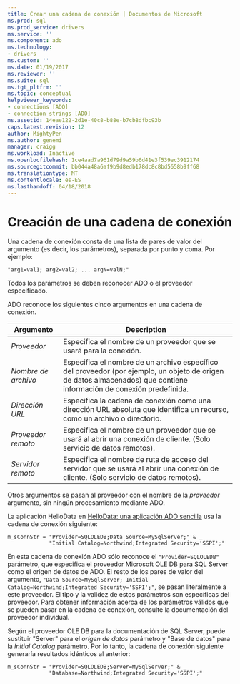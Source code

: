 ```yaml
---
title: Crear una cadena de conexión | Documentos de Microsoft
ms.prod: sql
ms.prod_service: drivers
ms.service: ''
ms.component: ado
ms.technology:
- drivers
ms.custom: ''
ms.date: 01/19/2017
ms.reviewer: ''
ms.suite: sql
ms.tgt_pltfrm: ''
ms.topic: conceptual
helpviewer_keywords:
- connections [ADO]
- connection strings [ADO]
ms.assetid: 14eae122-2d1e-40c8-b88e-b7cb8dfbc93b
caps.latest.revision: 12
author: MightyPen
ms.author: genemi
manager: craigg
ms.workload: Inactive
ms.openlocfilehash: 1ce4aad7a961d79d9a59b6d41e3f539ec3912174
ms.sourcegitcommit: bb044a48a6af9b9d8edb178dc8c8bd5658b9ff68
ms.translationtype: MT
ms.contentlocale: es-ES
ms.lasthandoff: 04/18/2018
---
```

# <a name="creating-a-connection-string"></a>Creación de una cadena de conexión
Una cadena de conexión consta de una lista de pares de valor del argumento (es decir, los parámetros), separada por punto y coma. Por ejemplo:  
  
```  
"arg1=val1; arg2=val2; ... argN=valN;"  
```  
  
 Todos los parámetros se deben reconocer ADO o el proveedor especificado.  
  
 ADO reconoce los siguientes cinco argumentos en una cadena de conexión.  
  
|Argumento|Description|  
|--------------|-----------------|  
|*Proveedor*|Especifica el nombre de un proveedor que se usará para la conexión.|  
|*Nombre de archivo*|Especifica el nombre de un archivo específico del proveedor (por ejemplo, un objeto de origen de datos almacenados) que contiene información de conexión predefinida.|  
|*Dirección URL*|Especifica la cadena de conexión como una dirección URL absoluta que identifica un recurso, como un archivo o directorio.|  
|*Proveedor remoto*|Especifica el nombre de un proveedor que se usará al abrir una conexión de cliente. (Solo servicio de datos remotos).|  
|*Servidor remoto*|Especifica el nombre de ruta de acceso del servidor que se usará al abrir una conexión de cliente. (Solo servicio de datos remotos).|  
  
 Otros argumentos se pasan al proveedor con el nombre de la *proveedor* argumento, sin ningún procesamiento mediante ADO.  
  
 La aplicación HelloData en [HelloData: una aplicación ADO sencilla](../../../ado/guide/data/hellodata-a-simple-ado-application.md) usa la cadena de conexión siguiente:  
  
```  
m_sConnStr = "Provider=SQLOLEDB;Data Source=MySqlServer;" & _  
             "Initial Catalog=Northwind;Integrated Security='SSPI';"  
```  
  
 En esta cadena de conexión ADO sólo reconoce el `"Provider=SQLOLEDB"` parámetro, que especifica el proveedor Microsoft OLE DB para SQL Server como el origen de datos de ADO. El resto de los pares de valor del argumento, `"Data Source=MySqlServer; Initial Catalog=Northwind;Integrated Security='SSPI';"`, se pasan literalmente a este proveedor. El tipo y la validez de estos parámetros son específicas del proveedor. Para obtener información acerca de los parámetros válidos que se pueden pasar en la cadena de conexión, consulte la documentación del proveedor individual.  
  
 Según el proveedor OLE DB para la documentación de SQL Server, puede sustituir "Server" para el *origen de datos* parámetro y "Base de datos" para la *Initial Catalog* parámetro. Por lo tanto, la cadena de conexión siguiente generaría resultados idénticos al anterior:  
  
```  
m_sConnStr = "Provider=SQLOLEDB;Server=MySqlServer;" & _  
             "Database=Northwind;Integrated Security='SSPI';"  
```
